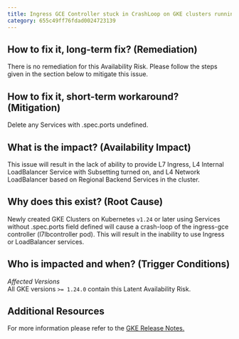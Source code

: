 ```yaml
---
title: Ingress GCE Controller stuck in CrashLoop on GKE clusters running Kubernetes verison v1.24 or later.
category: 655c49ff76fdad0024723139
---
```


## How to fix it, long-term fix? (Remediation)

There is no remediation for this Availability Risk. Please follow the steps given in the section below to mitigate this issue.

## How to fix it, short-term workaround? (Mitigation)

Delete any Services with .spec.ports undefined.

## What is the impact? (Availability Impact)

This issue will result in the lack of ability to provide L7 Ingress, L4 Internal LoadBalancer Service with Subsetting turned on, and L4 Network LoadBalancer based on Regional Backend Services in the cluster.

## Why does this exist? (Root Cause)

Newly created GKE Clusters on Kubernetes `v1.24` or later using Services without .spec.ports field defined will cause a crash-loop of the ingress-gce controller (l7lbcontroller pod). This will result in the inability to use Ingress or LoadBalancer services.

## Who is impacted and when? (Trigger Conditions)

_Affected Versions_  
All GKE versions `>= 1.24.0` contain this Latent Availability Risk.

## Additional Resources

For more information please refer to the [GKE Release Notes.](https://cloud.google.com/kubernetes-engine/docs/release-notes#August_19_2022)
